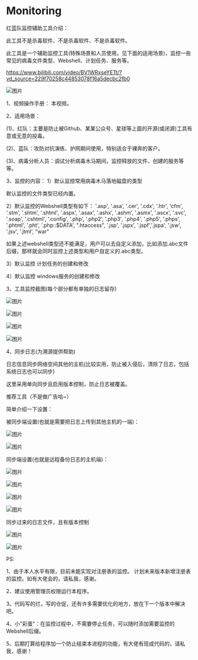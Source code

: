 # Monitoring

红蓝队监控辅助工具介绍：

此工具不是杀毒软件、不是杀毒软件、不是杀毒软件。

此工具是一个辅助监控工具(特殊场景和人员使用，见下面的适用场景)，监控一些常见的病毒文件类型、Webshell、计划任务、服务等。 


https://www.bilibili.com/video/BV1WRxseYETt/?vd_source=229f70258c44853078f16a5decbc2fb0

 ![图片](https://github.com/user-attachments/assets/bbba6af2-8b2e-43f8-a771-1ad516e5d053)


1、视频操作手册：
本视频。

2、适用场景：

(1)、红队：主要是防止被Github、某某公众号、星球等上面的开源(或闭源)工具有意或无意的投毒。

(2)、蓝队：攻防对抗演练、护网期间使用，特别适合于裸奔的客户。

(3)、病毒分析人员：调试分析病毒木马期间，监控释放的文件、创建的服务等等。

3、监控的内容：
1）默认监控常用病毒木马落地磁盘的类型

默认监控的文件类型已经内置。

2）默认监控的Webshell类型有如下：
'.asp', '.asa', '.cer', '.cdx', '.htr', 'cfm', '.stm', '.shtm', '.shtml',
'.aspx', '.asax', '.ashx', '.ashm', '.asmx', '.ascx', '.svc', '.soap', '.cshtml', '.config',
'.php', '.php2', '.php3', '.php4', '.php5', '.phps', '.phtml', '.pht', '.php::$DATA', ".htaccess",
'.jsp', '.jspx', '.jspf','.jspa', '.jsw', '.jsv', '.jtml', "war"

如果上述webshell类型还不能满足，用户可以去自定义添加，比如添加.abc文件后缀，那样就会同时监控上述类型和用户自定义的.abc类型。

3）默认监控 计划任务的创建和修改

4）默认监控 windows服务的创建和修改



3、工具监控截图(每个部分都有单独的日志留存)

 ![图片](https://github.com/user-attachments/assets/8336de7b-ac1d-4bc6-9a37-2f319543b110)
 

![图片](https://github.com/user-attachments/assets/8c1a3556-e08b-4a07-80a5-606da8a44b1e)


 ![图片](https://github.com/user-attachments/assets/14d760fc-24bc-4cca-bf68-b564d3f7b08c)
 

![图片](https://github.com/user-attachments/assets/1b263244-78bd-4c94-8cad-53533b8e2e8c)

4、同步日志(为溯源提供帮助)

日志信息同步网络空间其他的主机(比较实用，防止被入侵后，清除了日志，包括系统日志也可以同步)

这里采用单向同步且启用版本控制，防止日志被覆盖。

推荐工具（不是做广告哈~）

简单介绍一下设置：

被同步端设置(也就是需要把日志上传到其他主机的一端)：


 ![图片](https://github.com/user-attachments/assets/d08f9550-6138-4e3f-acde-b2dfdc684c92)
 

![图片](https://github.com/user-attachments/assets/4f496f7d-1e6f-4676-83b0-13068874a0d3)
 

同步端设置(也就是远程备份日志的主机端)：

 ![图片](https://github.com/user-attachments/assets/ee79c00b-5aef-40be-a573-81ef5354ad49)
 

![图片](https://github.com/user-attachments/assets/c2aab64b-fd17-4aeb-9afa-63b09b533b49)


![图片](https://github.com/user-attachments/assets/5d041ed3-a839-4f43-b723-f2507bcbb271)


![图片](https://github.com/user-attachments/assets/aff62619-9b95-41ec-9106-724205006f2c)



同步过来的日志文件，且有版本控制
 
![图片](https://github.com/user-attachments/assets/d745ca6c-55b8-4c64-95c3-710d109600c4)


![图片](https://github.com/user-attachments/assets/81518563-a5fe-46cd-8306-2c253dc9d82a)

 
PS:

1、由于本人水平有限，目前未能实现对注册表的监控。 计划未来版本新增注册表的监控。如有大佬会的，请私我，感谢。

2、建议使用管理员权限运行本程序。

3、代码写的烂，写的仓促，还有许多需要优化的地方，放在下一个版本中解决吧。

4、小"彩蛋"：在监控过程中，不需要停止任务，可以随时添加需要监控的Webshell后缀。

5、后期打算给程序加一个防止结束本进程的功能，有大佬有现成代码的，请私我，感谢！


